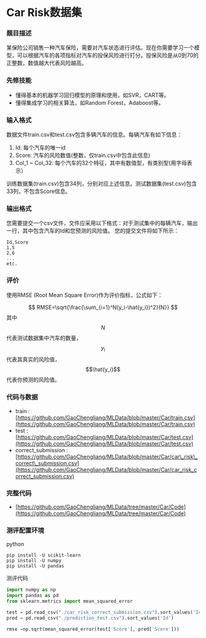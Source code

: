 # Car Risk数据集

### 题目描述

某保险公司销售一种汽车保险，需要对汽车状态进行评估。现在你需要学习一个模型，可以根据汽车的各项指标对汽车的投保风险进行打分。投保风险是从0到70的正整数，数值越大代表风险越高。

### 先修技能

* 懂得基本的机器学习回归模型的原理和使用，如SVR，CART等。
* 懂得集成学习的相关算法，如Random Forest，Adaboost等。

### 输入格式

数据文件train.csv和test.csv包含多辆汽车的信息。每辆汽车有如下信息：

1. Id: 每个汽车的唯一id
2. Score: 汽车的风险数值\(整数，仅train.csv中包含此信息\)
3. Col\_1 ~ Col\_32: 每个汽车的32个特征，其中有数值型，有类别型\(用字母表示）

训练数据集\(train.csv\)包含34列，分别对应上述信息。测试数据集\(test.csv\)包含33列，不包含Score信息。

### 输出格式

您需要提交一个csv文件，文件应采用以下格式：对于测试集中的每辆汽车，输出一行，其中包含汽车的Id和您预测的风险值。 您的提交文件将如下所示：

```
Id,Score
1,5
2,6
...
etc.
```

### 评价

使用RMSE \(Root Mean Square Error\)作为评价指标，公式如下：


$$
RMSE=\sqrt{\frac{\sum_{i=1}^N(y_i-\hat{y_i})^2}{N}}
$$
其中$$N$$代表测试数据集中汽车的数量，$$y_{i}$$代表其真实的风险值，$$\hat{y_i}$$代表你预测的风险值。

### 代码与数据

* train : [https://github.com/GaoChengliang/MLData/blob/master/Car/train.csv](https://github.com/GaoChengliang/MLData/blob/master/Car/train.csv)
* test : [https://github.com/GaoChengliang/MLData/blob/master/Car/test.csv](https://github.com/GaoChengliang/MLData/blob/master/Car/test.csv)
* correct\_submission : [https://github.com/GaoChengliang/MLData/blob/master/Car/car\_risk\_correct\_submission.csv](https://github.com/GaoChengliang/MLData/blob/master/Car/car_risk_correct_submission.csv)

### 完整代码

* [https://github.com/GaoChengliang/MLData/tree/master/Car/Code](https://github.com/GaoChengliang/MLData/tree/master/Car/Code)

### 测评配置环境

python

```
pip install -U scikit-learn
pip install -U numpy
pip install -U pandas
```

测评代码

```py
import numpy as np
import pandas as pd
from sklearn.metrics import mean_squared_error

test = pd.read_csv("./car_risk_correct_submission.csv").sort_values('Id')
pred = pd.read_csv("./prediction_test.csv").sort_values('Id')

rmse =np.sqrt(mean_squared_error(test['Score'], pred['Score']))
```




